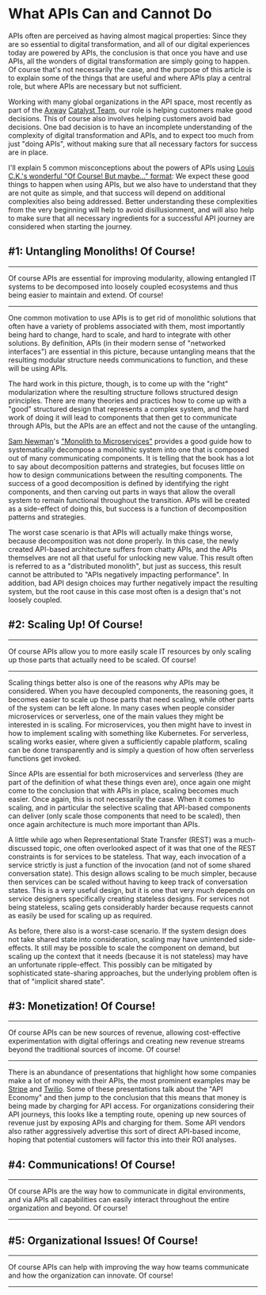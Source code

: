 # What APIs Can and Cannot Do

APIs often are perceived as having almost magical properties: Since they are so essential to digital transformation, and all of our digital experiences today are powered by APIs, the conclusion is that once you have and use APIs, all the wonders of digital transformation are simply going to happen. Of course that's not necessarily the case, and the purpose of this article is to explain some of the things that are useful and where APIs play a central role, but where APIs are necessary but not sufficient.

Working with many global organizations in the API space, most recently as part of the [Axway](https://www.axway.com/) [Catalyst Team](https://www.axway.com/en/services/catalysts), our role is helping customers make good decisions. This of course also involves helping customers avoid bad decisions. One bad decision is to have an incomplete understanding of the complexity of digital transformation and APIs, and to expect too much from just "doing APIs", without making sure that all necessary factors for success are in place.

I'll explain 5 common misconceptions about the powers of APIs using [Louis C.K.'s wonderful "Of Course! But maybe..." format](https://www.youtube.com/watch?v=0O5h4enjrHw): We expect these good things to happen when using APIs, but we also have to understand that they are not quite as simple, and that success will depend on additional complexities also being addressed. Better understanding these complexities from the very beginning will help to avoid disillusionment, and will also help to make sure that all necessary ingredients for a successful API journey are considered when starting the journey.


## #1: Untangling Monoliths! Of Course!

---
Of course APIs are essential for improving modularity, allowing entangled IT systems to be decomposed into loosely coupled ecosystems and thus being easier to maintain and extend. Of course!

---

One common motivation to use APIs is to get rid of monolithic solutions that often have a variety of problems associated with them, most importantly being hard to change, hard to scale, and hard to integrate with other solutions. By definition, APIs (in their modern sense of "networked interfaces") are essential in this picture, because untangling means that the resulting modular structure needs communications to function, and these will be using APIs.

The hard work in this picture, though, is to come up with the "right" modularization where the resulting structure follows structured design principles. There are many theories and practices how to come up with a "good" structured design that represents a complex system, and the hard work of doing it will lead to components that then get to communicate through APIs, but the APIs are an effect and not the cause of the untangling.

[Sam Newman](https://samnewman.io/)'s ["Monolith to Microservices"](https://samnewman.io/books/monolith-to-microservices/) provides a good guide how to systematically decompose a monolithic system into one that is composed out of many communicating components. It is telling that the book has a lot to say about decomposition patterns and strategies, but focuses little on how to design communications between the resulting components. The success of a good decomposition is defined by identifying the right components, and then carving out parts in ways that allow the overall system to remain functional throughout the transition. APIs will be created as a side-effect of doing this, but success is a function of decomposition patterns and strategies.

The worst case scenario is that APIs will actually make things worse, because decomposition was not done properly. In this case, the newly created API-based architecture suffers from chatty APIs, and the APIs themselves are not all that useful for unlocking new value. This result often is referred to as a "distributed monolith", but just as success, this result cannot be attributed to "APIs negatively impacting performance". In addition, bad API design choices may further negatively impact the resulting system, but the root cause in this case most often is a design that's not loosely coupled.


## #2: Scaling Up! Of Course!

---
Of course APIs allow you to more easily scale IT resources by only scaling up those parts that actually need to be scaled. Of course!

---

Scaling things better also is one of the reasons why APIs may be considered. When you have decoupled components, the reasoning goes, it becomes easier to scale up those parts that need scaling, while other parts of the system can be left alone. In many cases when people consider microservices or serverless, one of the main values they might be interested in is scaling. For microservices, you then might have to invest in how to implement scaling with something like Kubernetes. For serverless, scaling works easier, where given a sufficiently capable platform, scaling can be done transparently and is simply a question of how often serverless functions get invoked.

Since APIs are essential for both microservices and serverless (they are part of the definition of what these things even are), once again one might come to the conclusion that with APIs in place, scaling becomes much easier. Once again, this is not necessarily the case. When it comes to scaling, and in particular the selective scaling that API-based components can deliver (only scale those components that need to be scaled), then once again architecture is much more important than APIs.

A little while ago when Representational State Transfer (REST) was a much-discussed topic, one often overlooked aspect of it was that one of the REST constraints is for services to be stateless. That way, each invocation of a service strictly is just a function of the invocation (and not of some shared conversation state). This design allows scaling to be much simpler, because then services can be scaled without having to keep track of conversation states. This is a very useful design, but it is one that very much depends on service designers specifically creating stateless designs. For services not being stateless, scaling gets considerably harder because requests cannot as easily be used for scaling up as required.

As before, there also is a worst-case scenario. If the system design does not take shared state into consideration, scaling may have unintended side-effects. It still may be possible to scale the component on demand, but scaling up the context that it needs (because it is not stateless) may have an unfortunate ripple-effect. This possibly can be mitigated by sophisticated state-sharing approaches, but the underlying problem often is that of "implicit shared state".


## #3: Monetization! Of Course!

---
Of course APIs can be new sources of revenue, allowing cost-effective experimentation with digital offerings and creating new revenue streams beyond the traditional sources of income. Of course!

---

There is an abundance of presentations that highlight how some companies make a lot of money with their APIs, the most prominent examples may be [Stripe](https://stripe.com/) and [Twilio](https://www.twilio.com/). Some of these presentations talk about the "API Economy" and then jump to the conclusion that this means that money is being made by charging for API access. For organizations considering their API journeys, this looks like a tempting route, opening up new sources of revenue just by exposing APIs and charging for them. Some API vendors also rather aggressively advertise this sort of direct API-based income, hoping that potential customers will factor this into their ROI analyses. 


## #4: Communications! Of Course!

---
Of course APIs are the way how to communicate in digital environments, and via APIs all capabilities can easily interact throughout the entire organization and beyond. Of course!

---

## #5: Organizational Issues! Of Course!

---
Of course APIs can help with improving the way how teams communicate and how the organization can innovate. Of course!

---

